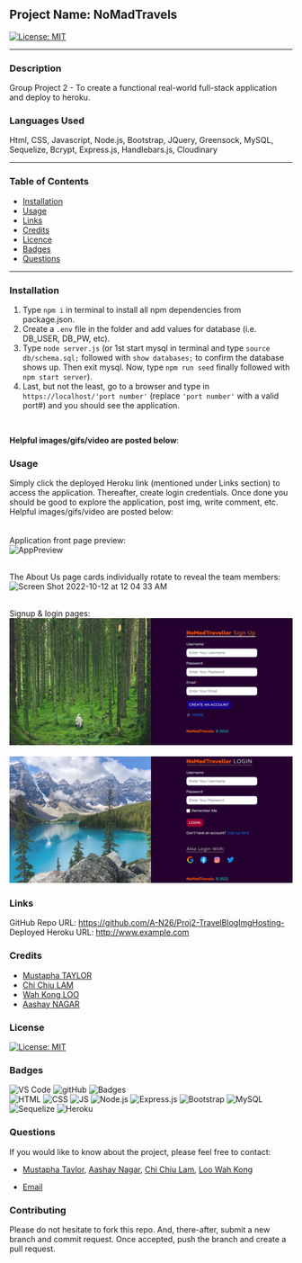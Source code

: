 ## Project Name: NoMadTravels

[![License: MIT](https://img.shields.io/badge/License-MIT-yellow.svg)](https://choosealicense.com/licenses/mit/)

---

### Description

Group Project 2 - To create a functional real-world full-stack application and deploy to heroku.

###  Languages Used

Html, CSS, Javascript, Node.js, Bootstrap, JQuery, Greensock, MySQL, Sequelize, Bcrypt, Express.js, Handlebars.js, Cloudinary

---

###  Table of Contents

- [Installation](#Installation)
- [Usage](#Usage)
- [Links](#Links)
- [Credits](#Credits)
- [Licence](#License)
- [Badges](#Badges)
- [Questions](#Questions)

---

###  Installation


1. Type `npm i` in terminal to install all npm dependencies from package.json.</br>
2. Create a `.env` file in the folder and add values for database (i.e. DB_USER, DB_PW, etc).</br>
3. Type `node server.js` (or 1st start mysql in terminal and type `source db/schema.sql;` followed with `show databases;` to confirm the database shows up. Then exit mysql. Now, type `npm run seed` finally followed with `npm start server`).</br>
4. Last, but not the least, go to a browser and type in `https://localhost/'port number'` (replace `'port number'` with a valid port#) and you should see the application.</br>


</br>

**Helpful images/gifs/video are posted below**:

###  Usage

Simply click the deployed Heroku link (mentioned under Links section) to access the application. Thereafter, create login credentials. Once done you should be good to explore the application, post img, write comment, etc.</br>
Helpful images/gifs/video are posted below:</br>
</br>
</br>
Application front page preview:
</br>
![AppPreview](./public/ReadMe/app_preview.png)
</br>
</br>

The About Us page cards individually rotate to reveal the team members:
</br>
<img width="1425" alt="Screen Shot 2022-10-12 at 12 04 33 AM" src="https://user-images.githubusercontent.com/108379616/195248318-2c1d294f-4cc9-4867-b21b-23a89bedfd0a.png">
</br>
</br>

Signup & login pages:
</br>
![SignUp](./public/ReadMe/signup.png)
</br>
</br>
![LogIn](./public/ReadMe/login.png)

### Links
GitHub Repo URL: https://github.com/A-N26/Proj2-TravelBlogImgHosting-
<br/>
Deployed Heroku URL: http://www.example.com

###  Credits

- [Mustapha TAYLOR](https://github.com/mtaylo1)
- [Chi Chiu LAM](https://github.com/chichiulam2022)
- [Wah Kong LOO](https://github.com/andyloo416)
- [Aashay NAGAR](https://github.com/A-N26)

###  License
[![License: MIT](https://img.shields.io/badge/License-MIT-yellow.svg)](https://choosealicense.com/licenses/mit/)

###  Badges

![VS Code](https://img.shields.io/badge/Visual_Studio_Code-0078D4?style=for-the-badge&logo=visual%20studio%20code&logoColor=white) ![gitHub](https://img.shields.io/badge/GitHub-100000?style=for-the-badge&logo=github&logoColor=white) ![Badges](https://img.shields.io/badge/dev.to-0A0A0A?style=for-the-badge&logo=devdotto&logoColor=white) </br> ![HTML](https://img.shields.io/badge/HTML5-E34F26?style=for-the-badge&logo=html5&logoColor=white) ![CSS](https://img.shields.io/badge/CSS3-1572B6?style=for-the-badge&logo=css3&logoColor=white) ![JS](https://img.shields.io/badge/JavaScript-323330?style=for-the-badge&logo=javascript&logoColor=F7DF1E) ![Node.js](https://img.shields.io/badge/Node.js-43853D?style=for-the-badge&logo=node.js&logoColor=white) ![Express.js](https://img.shields.io/badge/Express.js-404D59?style=for-the-badge) ![Bootstrap](https://img.shields.io/badge/Bootstrap-563D7C?style=for-the-badge&logo=bootstrap&logoColor=white) ![MySQL](https://img.shields.io/badge/MySQL-00000F?style=for-the-badge&logo=mysql&logoColor=white) ![Sequelize](https://img.shields.io/badge/sequelize-323330?style=for-the-badge&logo=sequelize&logoColor=blue) ![Heroku](https://img.shields.io/badge/Heroku-430098?style=for-the-badge&logo=heroku&logoColor=white)

###  Questions

If you would like to know about the project, please feel free to contact:

- [Mustapha Taylor](https://github.com/mtaylo1), [Aashay Nagar](https://github.com/A-N26), [Chi Chiu Lam](https://github.com/chichiulam2022), [Loo Wah Kong](https://github.com/andyloo416)

- [Email](lamcc90@gmail.com)


### Contributing

Please do not hesitate to fork this repo. And, there-after, submit a new branch and commit request. Once accepted, push the branch and create a pull request.
